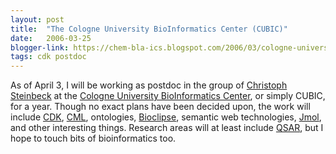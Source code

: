 ```yaml
---
layout: post
title:  "The Cologne University BioInformatics Center (CUBIC)"
date:   2006-03-25
blogger-link: https://chem-bla-ics.blogspot.com/2006/03/cologne-university-bioinformatics.html
tags: cdk postdoc
---
```


As of April 3, I will be working as postdoc in the group of
[Christoph Steinbeck](http://almost.cubic.uni-koeln.de/jrg/) at the
[Cologne University BioInformatics Center](http://www.cubic.uni-koeln.de/), or simply CUBIC, for a year.
Though no exact plans have been decided upon, the work will include [CDK](http://cdk.sf.net/),
[CML](http://www.xml-cml.org/), ontologies, [Bioclipse](http://www.bioclipse.net/), semantic web
technologies, [Jmol](http://www.jmol.org/), and other interesting things. Research areas will at least
include [QSAR](http://qsar.sf.net/), but I hope to touch bits of bioinformatics too.
